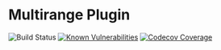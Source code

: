 # Multirange Plugin

![Build Status](https://travis-ci.com/hoka-hoka/multirange.svg?branch=master)
[![Known Vulnerabilities](https://snyk.io/test/github/hoka-hoka/multirange/badge.svg?targetFile=package.json)](https://snyk.io/test/github/hoka-hoka/multirange?targetFile=package.json)
[![Codecov Coverage](https://img.shields.io/codecov/c/github/hoka-hoka/multirange/master.svg?style=flat-square)](https://codecov.io/gh/hoka-hoka/multirange/)
